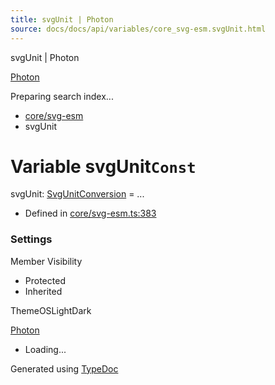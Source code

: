 ```yaml
---
title: svgUnit | Photon
source: docs/docs/api/variables/core_svg-esm.svgUnit.html
---
```


svgUnit | Photon

[Photon](../index.md)




Preparing search index...

* [core/svg-esm](../modules/core_svg-esm.md)
* svgUnit

# Variable svgUnit`Const`

svgUnit: [SvgUnitConversion](../interfaces/core_svg-esm.SvgUnitConversion.md) = ...

* Defined in [core/svg-esm.ts:383](https://github.com/mwhite454/photon/blob/main/packages/photon/src/core/svg-esm.ts#L383)

### Settings

Member Visibility

* Protected
* Inherited

ThemeOSLightDark

[Photon](../index.md)

* Loading...

Generated using [TypeDoc](https://typedoc.org/)

